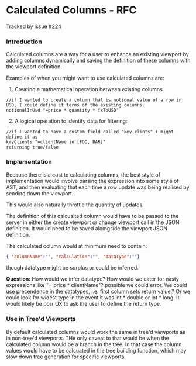 # Calculated Columns - RFC

Tracked by issue [#224](https://github.com/venuu-io/vuu/issues/224)

### Introduction

Calculated columns are a way for a user to enhance an existing viewport by adding columns dynamically and saving the definition of these columns with the viewport definition. 

Examples of when you might want to use calculated columns are: 

1. Creating a mathematical operation between existing columns 
```
//if I wanted to create a column that is notional value of a row in USD, I could define it terms of the existing columns.
notionalInUsd "=price * quantity * fxToUSD"
```
2. A logical operation to identify data for filtering:

```
//if I wanted to have a custom field called "key clints" I might define it as
keyClients "=clientName in [FOO, BAR]"
returning true/false
```

### Implementation

Because there is a cost to calculating columns, the best style of implementation would involve parsing the expression 
into some style of AST, and then evaluating that each time a row update was being realised by sending down the viewport. 

This would also naturally throttle the quantity of updates.

The definition of this calcualted column would have to be passed to the server in either the create viewport or change viewport 
call in the JSON definition. It would need to be saved alomgside the viewport JSON definition.

The calculated column would at minimum need to contain: 
```json
{ "columnName":"", "calculation":"", "dataType":""}
```
though datatype might be surplus or could be inferred.

**Question:** How would we infer datatype? How would we cater for nasty expressions like "= price * clientName"? possible we could error. We could use 
precendence in the datatypes, i.e. first column sets return value.? Or we could look for widest type in the event it was int * double or int * long. 
It would likely be porr UX to ask the user to define the return type. 

### Use in Tree'd Viewports

By default calculated columns would work the same in tree'd viewports as in non-tree'd viewports. THe only caveat to that 
would be when the calculated column would be a branch in the tree. In that case the column values would have to be calcuated in the
tree building function, which may slow down tree generation for specific viewports. 





